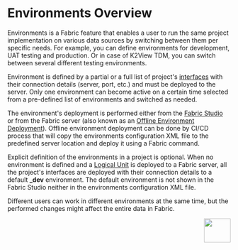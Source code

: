 # Environments Overview

Environments is a Fabric feature that enables a user to run the same project implementation on various data sources by switching between them per specific needs. For example, you can define environments for development, UAT testing and production. Or in case of K2View TDM, you can switch between several different testing environments. 

Environment is defined by a partial or a full list of project's [interfaces](/articles/05_DB_interfaces/01_interfaces_overview.md) with their connection details (server, port, etc.) and must be deployed to the server. Only one environment can become active on a certain time selected from a pre-defined list of environments and switched as needed. 

The environment's deployment is performed either from the [Fabric Studio](/articles/25_environments/03_deploy_env_from_Fabric_Studio.md) or from the Fabric server (also known as an [Offline Environment Deployment](/articles/25_environments/04_offline_deployment.md)). Offline environment deployment can be done by CI/CD process that will copy the environments configuration XML file to the predefined server location and deploy it using a Fabric command. 

Explicit definition of the environments in a project is optional. When no environment is defined and a [Logical Unit](/articles/03_logical_units/01_LU_overview.md) is deployed to a Fabric server, all the project's interfaces are deployed with their connection details to a default **_dev** environment. The default environment is not shown in the Fabric Studio neither in the environments configuration XML file.

Different users can work in different environments at the same time, but the performed changes might affect the entire data in Fabric.



[<img align="right" width="60" height="54" src="/articles/images/Next.png">](02_create_new_environment.md)




